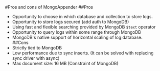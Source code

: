 #Pros and cons of MongoAppender
##Pros
- Opportunity to choose in which database and collection to store logs.
- Opportunity to store logs secured (add auth to MongoDB)
- Using fast and flexible searching provided by MongoDB ``$text`` operator
- Opportunity to query logs within some range through MongoDB
- MongoDB's native support of horizontal scaling of log database.
##Cons
- Strictly tied to MongoDB
- Low performance due to sync inserts. (It can be solved with replacing sync driver with async)
- Max document size: 16 MB (Constraint of MongoDB)